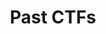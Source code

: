 ---
title: "Past CTFs"
permalink: /ctf/
layout: collection
collection: ctf
entries_layout: grid
classes: wide
archive_type: categories
archive_name: CTF
---
